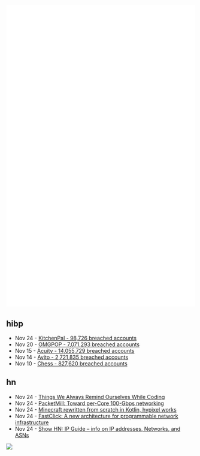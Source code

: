 ![Metrics](https://raw.githubusercontent.com/phixion/phixion/master/metrics.svg)

## hibp

<!--
for https://github.com/phixion/phixion/blob/main/.github/workflows/feeds.yml
-->
<!--START_SECTION:haveibeenpwnd-->
- Nov 24 - [KitchenPal - 98,726 breached accounts](https://haveibeenpwned.com/PwnedWebsites#KitchenPal)
- Nov 20 - [OMGPOP - 7,071,293 breached accounts](https://haveibeenpwned.com/PwnedWebsites#OMGPOP)
- Nov 15 - [Acuity - 14,055,729 breached accounts](https://haveibeenpwned.com/PwnedWebsites#Acuity)
- Nov 14 - [Avito - 2,721,835 breached accounts](https://haveibeenpwned.com/PwnedWebsites#Avito)
- Nov 10 - [Chess - 827,620 breached accounts](https://haveibeenpwned.com/PwnedWebsites#Chess)
<!--END_SECTION:haveibeenpwnd-->

## hn

<!--
for https://github.com/phixion/phixion/blob/main/.github/workflows/feeds.yml
-->
<!--START_SECTION:hn-->
- Nov 24 - [Things We Always Remind Ourselves While Coding](https://changelog.com/posts/things-we-always-remind-ourselves-while-coding)
- Nov 24 - [PacketMill: Toward per-Core 100-Gbps networking](https://dl.acm.org/doi/abs/10.1145/3445814.3446724)
- Nov 24 - [Minecraft rewritten from scratch in Kotlin, hypixel works](https://gitlab.bixilon.de/bixilon/minosoft)
- Nov 24 - [FastClick: A new architecture for programmable network infrastructure](https://github.com/tbarbette/fastclick)
- Nov 24 - [Show HN: IP Guide – info on IP addresses, Networks, and ASNs](https://ip.guide)
<!--END_SECTION:hn-->

<!--
for https://yhype.me
-->
![](https://hit.yhype.me/github/profile?user_id=13013670)
